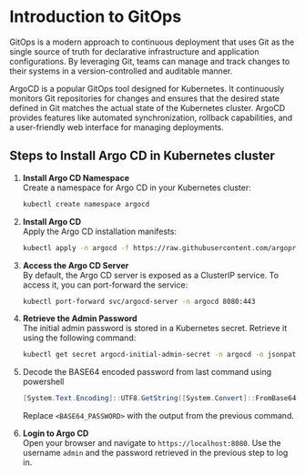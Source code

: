 # Introduction to GitOps
GitOps is a modern approach to continuous deployment that uses Git as the single source of truth for declarative infrastructure and application configurations. By leveraging Git, teams can manage and track changes to their systems in a version-controlled and auditable manner.

ArgoCD is a popular GitOps tool designed for Kubernetes. It continuously monitors Git repositories for changes and ensures that the desired state defined in Git matches the actual state of the Kubernetes cluster. ArgoCD provides features like automated synchronization, rollback capabilities, and a user-friendly web interface for managing deployments.

## Steps to Install Argo CD in Kubernetes cluster
1. **Install Argo CD Namespace**  
    Create a namespace for Argo CD in your Kubernetes cluster:  
    ```bash
    kubectl create namespace argocd
    ```

2. **Install Argo CD**  
    Apply the Argo CD installation manifests:  
    ```bash
    kubectl apply -n argocd -f https://raw.githubusercontent.com/argoproj/argo-cd/stable/manifests/install.yaml
    ```

3. **Access the Argo CD Server**  
    By default, the Argo CD server is exposed as a ClusterIP service. To access it, you can port-forward the service:  
    ```bash
    kubectl port-forward svc/argocd-server -n argocd 8080:443
    ```

4. **Retrieve the Admin Password**  
    The initial admin password is stored in a Kubernetes secret. Retrieve it using the following command:  
    ```bash
    kubectl get secret argocd-initial-admin-secret -n argocd -o jsonpath="{.data.password}" 
    ```

5. Decode the BASE64 encoded password from last command using powershell

    ```powershell
    [System.Text.Encoding]::UTF8.GetString([System.Convert]::FromBase64String("<BASE64_PASSWORD>"))

    ```
    Replace `<BASE64_PASSWORD>` with the output from the previous command.
    

5. **Login to Argo CD**  
    Open your browser and navigate to `https://localhost:8080`. Use the username `admin` and the password retrieved in the previous step to log in.


